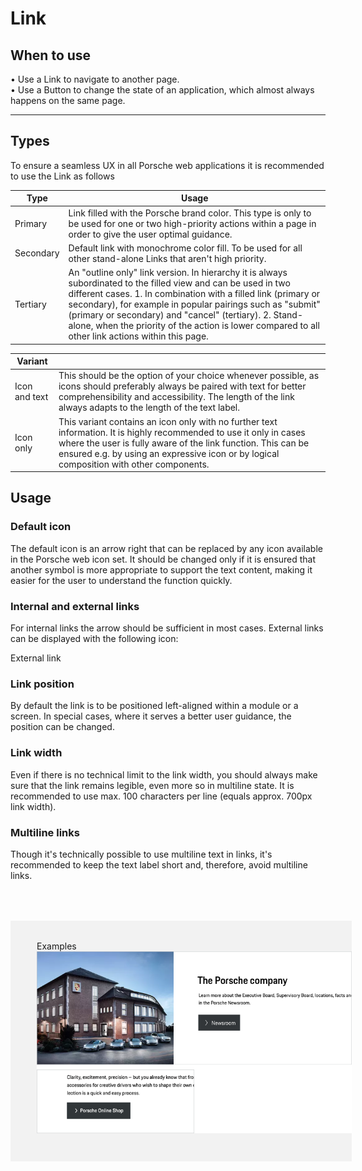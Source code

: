 # Link

<TableOfContents></TableOfContents>

## When to use
  • Use a Link to navigate to another page.  
  • Use a Button to change the state of an application, which almost always happens on the same page. 

---

## Types

To ensure a seamless UX in all Porsche web applications it is recommended to use the Link as follows

| Type | Usage |
|----|----|
| Primary | Link filled with the Porsche brand color. This type is only to be used for one or two high-priority actions within a page in order to give the user optimal guidance. |
| Secondary | Default link with monochrome color fill. To be used for all other stand-alone Links that aren't high priority. |
| Tertiary | An "outline only" link version. In hierarchy it is always subordinated to the filled view and can be used in two different cases. 1. In combination with a filled link (primary or secondary), for example in popular pairings such as "submit" (primary or secondary) and "cancel" (tertiary). 2. Stand-alone, when the priority of the action is lower compared to all other link actions within this page. |


| Variant |   |
|----|----|
| Icon and text | This should be the option of your choice whenever possible, as icons should preferably always be paired with text for better comprehensibility and accessibility. The length of the link always adapts to the length of the text label.|
| Icon only| This variant contains an icon only with no further text information. It is highly recommended to use it only in cases where the user is fully aware of the link function. This can be ensured e.g. by using an expressive icon or by logical composition with other components. |

## Usage

### Default icon
The default icon is an arrow right that can be replaced by any icon available in the Porsche web icon set. It should be changed only if it is ensured that another symbol is more appropriate to support the text content, making it easier for the user to understand the function quickly.  

### Internal and external links
For internal links the arrow should be sufficient in most cases. External links can be displayed with the following icon:

<p-link icon="external" href="https://www.porsche.com" target="_blank">External link</p-link>


### Link position

By default the link is to be positioned left-aligned within a module or a screen. In special cases, where it serves a better user guidance, the position can be changed.

### Link width

Even if there is no technical limit to the link width, you should always make sure that the link remains legible, even more so in multiline state. It is recommended to use max. 100 characters per line (equals approx. 700px link width).

### Multiline links

Though it's technically possible to use multiline text in links, it's recommended to keep the text label short and, therefore, avoid multiline links.


<div style="background:#F2F2F2; width:100%; margin-top: 64px; padding-top: 32px; padding-left: 42px; padding-bottom: 42px;">
    <p-headline variant="headline-3" tag="h3" style="margin-bottom: 24px;">Examples</p-headline>
    <img src="./assets/link-examples.png" alt=""/>
</div>
